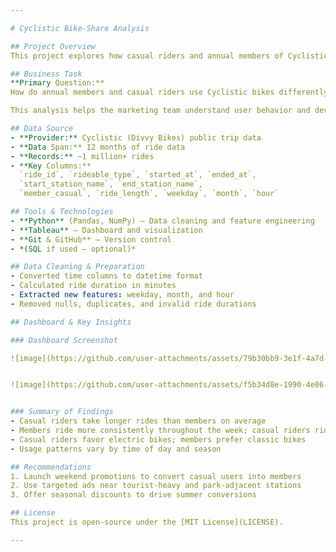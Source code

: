 ```yaml
---

# Cyclistic Bike-Share Analysis

## Project Overview
This project explores how casual riders and annual members of Cyclistic use bike-share services differently. The analysis supports a data-driven marketing strategy to convert more casual riders into annual members.

## Business Task
**Primary Question:**  
How do annual members and casual riders use Cyclistic bikes differently?

This analysis helps the marketing team understand user behavior and develop campaigns that encourage casual riders to become annual members.

## Data Source
- **Provider:** Cyclistic (Divvy Bikes) public trip data
- **Data Span:** 12 months of ride data
- **Records:** ~1 million+ rides
- **Key Columns:**  
  `ride_id`, `rideable_type`, `started_at`, `ended_at`,  
  `start_station_name`, `end_station_name`,  
  `member_casual`, `ride_length`, `weekday`, `month`, `hour`

## Tools & Technologies
- **Python** (Pandas, NumPy) – Data cleaning and feature engineering  
- **Tableau** – Dashboard and visualization  
- **Git & GitHub** – Version control  
- *(SQL if used – optional)*

## Data Cleaning & Preparation
- Converted time columns to datetime format  
- Calculated ride duration in minutes  
- Extracted new features: weekday, month, and hour  
- Removed nulls, duplicates, and invalid ride durations  

## Dashboard & Key Insights

### Dashboard Screenshot

![image](https://github.com/user-attachments/assets/79b30bb9-3e1f-4a7d-b099-b37924e53ff9)


![image](https://github.com/user-attachments/assets/f5b34d8e-1990-4e06-961b-14de0e2490be)


### Summary of Findings
- Casual riders take longer rides than members on average
- Members ride more consistently throughout the week; casual riders ride mostly on weekends
- Casual riders favor electric bikes; members prefer classic bikes
- Usage patterns vary by time of day and season

## Recommendations
1. Launch weekend promotions to convert casual users into members  
2. Use targeted ads near tourist-heavy and park-adjacent stations  
3. Offer seasonal discounts to drive summer conversions  

## License
This project is open-source under the [MIT License](LICENSE).

---
```


